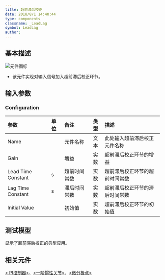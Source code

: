 ```yaml
---
title: 超前滞后校正
date: 2018/8/1 14:40:44
type: components
classname: _LeadLag
symbol: LeadLag
author: 
---
```

## <span id="comp_desc">基本描述</span>
![元件图标]()

+ 该元件实现对输入信号加入超前滞后校正环节。

## <span id="comp_params">输入参数</span>
### <span id="comp_params_group_Configuration">Configuration</span>
| 参数 | 单位 | 备注 | 类型 | 描述 |
| :--- | :--- | :--- | :--: | :--- |
| <span id="comp_params_param_Name">Name</span> |  | 元件名称 | 文本 | 此处输入超前滞后校正元件名称 |
| <span id="comp_params_param_G">Gain</span> |  | 增益 | 实数 | 超前滞后校正环节的增益 |
| <span id="comp_params_param_T1">Lead Time Constant</span> | s | 超前时间常数 | 实数 | 超前滞后校正环节的超前时间常数 |
| <span id="comp_params_param_T2">Lag Time Constant</span> | s | 滞后时间常数 | 实数 | 超前滞后校正环节的滞后时间常数 |
| <span id="comp_params_param_Init">Initial Value</span> |  | 初始值 | 实数 | 超前滞后校正环节的初始值 |

[Name]: #comp_params_param_Name "Name"
[Gain]: #comp_params_param_G "Gain"
[Lead Time Constant]: #comp_params_param_T1 "Lead Time Constant"
[Lag Time Constant]: #comp_params_param_T2 "Lag Time Constant"
[Initial Value]: #comp_params_param_Init "Initial Value"

## <span id="comp_example">测试模型</span>
[<test LeadLag>](<test link>)显示了超前滞后校正的典型应用。

## <span id="comp_seealso">相关元件</span>
[< PI控制器>](<test link>)、[<一阶惯性关节>](<test link>)、[<微分极点>](<test link>)



